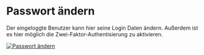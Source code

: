 # Passwort ändern

Der eingeloggte Benutzer kann hier seine Login Daten ändern. Außerdem ist es hier möglich die Zwei-Faktor-Authentisierung zu aktivieren.

[![Passwort ändern](../../../assets/images/de/administration/verwaltung/benutzereinstellungen/passwort-aendern/1-pa.png)](../../../assets/images/de/administration/verwaltung/benutzereinstellungen/passwort-aendern/1-pa.png)
